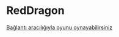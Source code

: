 # RedDragon
 [Bağlantı aracılığıyla oyunu oynayabilirsiniz](https://play.unity.com/mg/other/webgl-builds-166972)
